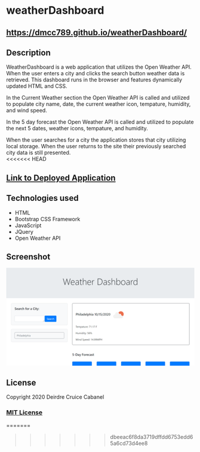 # weatherDashboard
## https://dmcc789.github.io/weatherDashboard/

## Description 

WeatherDashboard is a web application that utilizes the Open Weather API.  When the user enters a city and clicks the search button weather data is retrieved.  This dashboard runs in the browser and features dynamically updated HTML and CSS. 

In the Current Weather section the Open Weather API is called and utilized to populate city name, date, the current weather icon, tempature, humidity, and wind speed. 

In the 5 day forecast the Open Weather API is called and utilized to populate the next 5 dates, weather icons, tempature, and humidity.  

When the user searches for a city the application stores that city utilizing local storage.  When the user returns to the site their previously searched city data is still presented.  
<<<<<<< HEAD

## [Link to Deployed Application](https://dmcc789.github.io/weatherDashboard/)

## Technologies used 
* HTML
* Bootstrap CSS Framework
* JavaScript
* JQuery
* Open Weather API

## Screenshot 

![Application Screen Shot](weatherpic.png) 

## License
Copyright 2020 Deirdre Cruice Cabanel
### [MIT License](https://opensource.org/licenses/MIT)
=======
>>>>>>> dbeeac6f8da3719dffdd6753edd65a6cd73d4ee8
